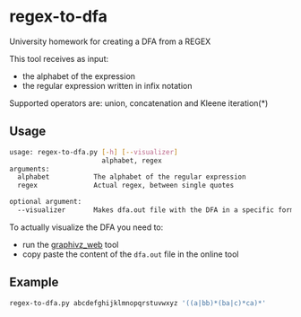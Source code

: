 # regex-to-dfa
University homework for creating a DFA from a REGEX

This tool receives as input:
  - the alphabet of the expression
  - the regular expression written in infix notation

Supported operators are: union, concatenation and Kleene iteration(*)

## Usage

```bash
usage: regex-to-dfa.py [-h] [--visualizer]
                       alphabet, regex
arguments:
  alphabet           The alphabet of the regular expression
  regex              Actual regex, between single quotes

optional argument:
  --visualizer       Makes dfa.out file with the DFA in a specific format.
```

To actually visualize the DFA you need to:
  - run the [graphivz_web](https://github.com/hythof/graphviz_web) tool
  - copy paste the content of the `dfa.out` file in the online tool

## Example
```bash
regex-to-dfa.py abcdefghijklmnopqrstuvwxyz '((a|bb)*(ba|c)*ca)*'
```
